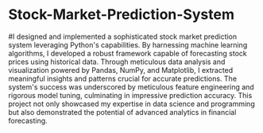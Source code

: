 # Stock-Market-Prediction-System
#I designed and implemented a sophisticated stock market prediction system leveraging Python's capabilities. By harnessing machine learning algorithms, I developed a robust framework capable of forecasting stock prices using historical data. Through meticulous data analysis and visualization powered by Pandas, NumPy, and Matplotlib, I extracted meaningful insights and patterns crucial for accurate predictions. The system's success was underscored by meticulous feature engineering and rigorous model tuning, culminating in impressive prediction accuracy. This project not only showcased my expertise in data science and programming but also demonstrated the potential of advanced analytics in financial forecasting.
